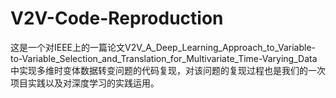 # V2V-Code-Reproduction
这是一个对IEEE上的一篇论文V2V_A_Deep_Learning_Approach_to_Variable-to-Variable_Selection_and_Translation_for_Multivariate_Time-Varying_Data中实现多维时变体数据转变问题的代码复现，对该问题的复现过程也是我们的一次项目实践以及对深度学习的实践运用。
